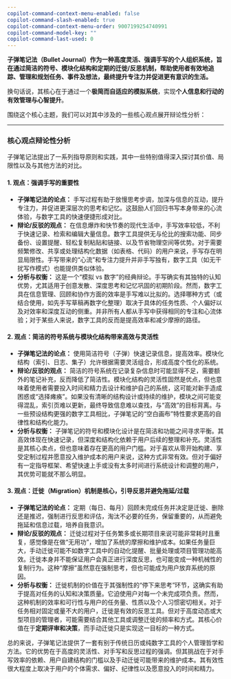 ```yaml
---
copilot-command-context-menu-enabled: false
copilot-command-slash-enabled: true
copilot-command-context-menu-order: 9007199254740991
copilot-command-model-key: ""
copilot-command-last-used: 0
---
```

**子弹笔记法（Bullet Journal）作为一种高度灵活、强调手写的个人组织系统，旨在通过简洁的符号、模块化结构和定期的迁徙/反思机制，帮助使用者有效地追踪、管理和规划任务、事件及想法，最终提升专注力并促进更有意识的生活。**

换句话说，其核心在于通过一个**极简而自适应的模拟系统**，实现**个人信息和行动的有效管理与心智提升**。

围绕这个核心主题，我们可以对其中涉及的一些核心观点展开辩论性分析：

---

### 核心观点辩论性分析

子弹笔记法提出了一系列指导原则和实践，其中一些特别值得深入探讨其价值、局限性以及与其他方法的对比。

#### 1. 观点：强调手写的重要性

- **子弹笔记法的论点：** 手写过程有助于放慢思考步调，加深与信息的互动，提升专注力，并促进更深层次的思考和记忆。这鼓励人们回归书写本身带来的心流体验，与数字工具的快速便捷形成对比。
- **辩论/反驳的观点：** 在信息爆炸和快节奏的现代生活中，手写效率较低，不利于快速记录、检索和编辑大量信息。数字工具提供无与伦比的搜索功能、同步备份、设置提醒、轻松复制粘贴和链接、以及节省物理空间等优势。对于需要频繁修改、共享或处理结构化数据（如表格、代码）的用户来说，手写存在明显局限性。手写带来的“心流”和专注力提升并非手写独有，数字工具（如无干扰写作模式）也能提供类似体验。
- **分析与权衡：** 这是一个“模拟 vs 数字”的经典辩论。手写确实有其独特的认知优势，尤其适用于创意发散、深度思考和记忆巩固的初期阶段。然而，数字工具在信息管理、回顾和协作方面的效率是手写难以比拟的。选择哪种方式（或结合使用，如先手写草稿再数字化整理）取决于具体的任务性质、个人偏好以及对效率和深度互动的侧重。并非所有人都从手写中获得相同的专注和心流体验；对于某些人来说，数字工具的反而是提高效率和减少摩擦的路径。

#### 2. 观点：简洁的符号系统与模块化结构带来高效与灵活性

- **子弹笔记法的论点：** 使用简洁符号（子弹）快速记录信息，提高效率。模块化结构（索引、日志、集子）允许根据需要灵活组合，形成高度个性化的系统。
- **辩论/反驳的观点：** 简洁的符号系统在记录复杂信息时可能显得不足，需要额外的笔记补充，反而降低了简洁性。模块化结构的灵活性固然是优点，但也意味着使用者需要投入时间和精力去设计和维护自己的系统，这可能对新手造成困惑或“选择瘫痪”。如果没有清晰的结构设计或持续的维护，模块之间可能变得混乱，索引页难以更新，最终导致信息难以查找，与“高效”的目标背离。与一些预设结构更强的数字工具相比，子弹笔记的“空白画布”特性要求更高的自律性和结构化能力。
- **分析与权衡：** 子弹笔记的符号和模块化设计是在简洁和功能之间寻求平衡。其高效体现在快速记录，但深度和结构化依赖于用户后续的整理和补充。灵活性是其核心卖点，但也意味着存在更高的用户门槛。对于喜欢从零开始构建、享受定制过程并愿意投入维护成本的用户来说，这种方式非常有效。但对于偏好有一定指导框架、希望快速上手或没有太多时间进行系统设计和调整的用户，其优势可能就不那么明显。

#### 3. 观点：迁徙（Migration）机制是核心，引导反思并避免拖延/过载

- **子弹笔记法的论点：** 定期（每日、每月）回顾未完成任务并决定是迁徙、删除还是推迟，强制进行反思和评估，淘汰不必要的任务，保留重要的，从而避免拖延和信息过载，培养自我意识。
- **辩论/反驳的观点：** 迁徙过程对于任务繁多或长期项目来说可能非常耗时且重复，感觉像是在做“无用功”，增加了系统的摩擦和维护成本。如果任务量巨大，手动迁徙可能不如数字工具中的自动化提醒、批量处理或项目管理功能高效。迁徙本身并不能保证用户会真正进行深度反思，也可能变成一种机械性的复制行为。这种“摩擦”虽然意在强制思考，但也可能成为用户放弃系统的原因。
- **分析与权衡：** 迁徙机制的价值在于其强制性的“停下来思考”环节，这确实有助于提高对任务的认知和决策质量。它迫使用户对每一个未完成项负责。然而，这种机制的效率和可行性与用户的任务量、性质以及个人习惯密切相关。对于任务相对固定或量不大的用户，迁徙是有效的反思工具。但对于高度动态或大型项目的管理者，可能需要结合其他工具或调整迁徙的频率和方式。其核心价值在于**定期评审和决策**，而手动迁徙只是实现这一目标的一种方式。

总的来说，子弹笔记法提供了一套有别于传统日历或纯数字工具的个人管理哲学和方法。它的优势在于高度的灵活性、对手写和反思过程的强调。但其挑战在于对手写效率的依赖、用户自建结构的门槛以及手动迁徙可能带来的维护成本。其有效性很大程度上取决于用户的个体需求、偏好、纪律性以及愿意投入的时间和精力。
